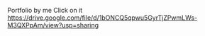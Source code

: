 Portfolio by me 
Click on it 
https://drive.google.com/file/d/1bONCQ5qpwu5GyrTjZPwmLWs-M3QXPpAm/view?usp=sharing
